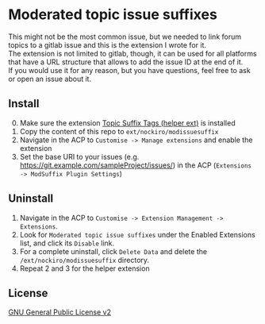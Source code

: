 # Moderated topic issue suffixes

This might not be the most common issue, but we needed to link forum topics to a gitlab issue and this is the extension I wrote for it.  
The extension is not limited to gitlab, though, it can be used for all platforms that have a URL structure that allows to add the issue ID at the end of it.  
If you would use it for any reason, but you have questions, feel free to ask or open an issue about it.  

## Install

0. Make sure the extension [Topic Suffix Tags (helper ext)](https://github.com/marttiphpbb/phpbb-ext-topicsuffixtags) is installed
1. Copy the content of this repo to `ext/nockiro/modissuesuffix`
2. Navigate in the ACP to `Customise -> Manage extensions` and enable the extension
3. Set the base URI to your issues (e.g. https://git.example.com/sampleProject/issues/) in the ACP (`Extensions -> ModSuffix Plugin Settings`)


## Uninstall

1. Navigate in the ACP to `Customise -> Extension Management -> Extensions`.
2. Look for `Moderated topic issue suffixes` under the Enabled Extensions list, and click its `Disable` link.
3. For a complete uninstall, click `Delete Data` and delete the `/ext/nockiro/modissuesuffix` directory.
4. Repeat 2 and 3 for the helper extension

## License
[GNU General Public License v2](http://opensource.org/licenses/GPL-2.0)
